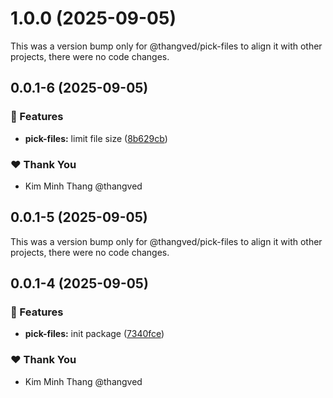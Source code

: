 # 1.0.0 (2025-09-05)

This was a version bump only for @thangved/pick-files to align it with other projects, there were no code changes.

## 0.0.1-6 (2025-09-05)

### 🚀 Features

- **pick-files:** limit file size ([8b629cb](https://github.com/thangved/pick-files/commit/8b629cb))

### ❤️ Thank You

- Kim Minh Thang @thangved

## 0.0.1-5 (2025-09-05)

This was a version bump only for @thangved/pick-files to align it with other projects, there were no code changes.

## 0.0.1-4 (2025-09-05)

### 🚀 Features

- **pick-files:** init package ([7340fce](https://github.com/thangved/pick-files/commit/7340fce))

### ❤️ Thank You

- Kim Minh Thang @thangved